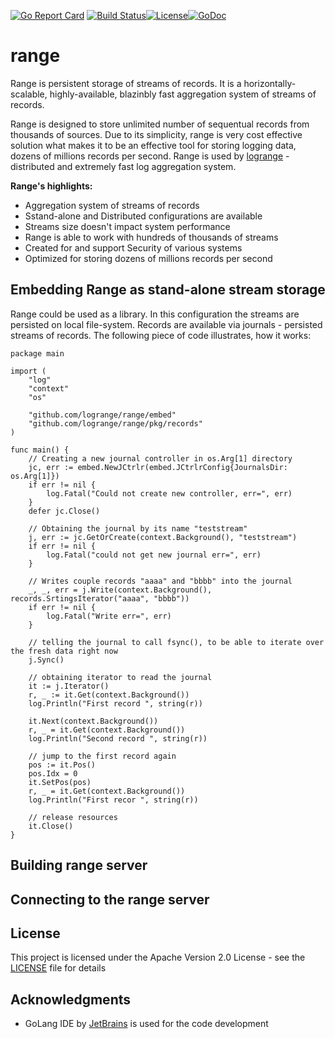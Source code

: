[![Go Report Card](https://goreportcard.com/badge/logrange/range)](https://goreportcard.com/report/logrange/range) [![Build Status](https://travis-ci.com/logrange/range.svg?branch=master)](https://travis-ci.com/logrange/range)[![License](https://img.shields.io/badge/License-Apache%202.0-blue.svg)](https://github.com/logrange/range/blob/master/LICENSE)[![GoDoc](https://godoc.org/github.com/logrange/range/embed?status.png)](https://godoc.org/github.com/logrange/range/embed)
# range 
Range is persistent storage of streams of records. It is a horizontally-scalable, highly-available, blazinbly fast aggregation system of streams of records. 

Range is designed to store unlimited number of sequentual records from thousands of sources. Due to its simplicity, range is very cost effective solution what makes it to be an effective tool for storing logging data, dozens of millions records per second. Range is used by [logrange](https://github.com/logrange/logrange) - distributed and extremely fast log aggregation system.

**Range's highlights:**
 - Aggregation system of streams of records
 - Sstand-alone and Distributed configurations are available
 - Streams size doesn't impact system performance
 - Range is able to work with hundreds of thousands of streams
 - Created for and support Security of various systems
 - Optimized for storing dozens of millions records per second

## Embedding Range as stand-alone stream storage 
Range could be used as a library. In this configuration the streams are persisted on local file-system. Records are available via journals - persisted streams of records. The following piece of code illustrates, how it works:

``` golang
package main

import (
	"log"
	"context"
	"os"

	"github.com/logrange/range/embed"
	"github.com/logrange/range/pkg/records"
)

func main() {
	// Creating a new journal controller in os.Arg[1] directory
	jc, err := embed.NewJCtrlr(embed.JCtrlrConfig{JournalsDir: os.Arg[1]})
	if err != nil {
		log.Fatal("Could not create new controller, err=", err)
	}
	defer jc.Close()

	// Obtaining the journal by its name "teststream"
	j, err := jc.GetOrCreate(context.Background(), "teststream")
	if err != nil {
		log.Fatal("could not get new journal err=", err)
	}

	// Writes couple records "aaaa" and "bbbb" into the journal
	_, _, err = j.Write(context.Background(), records.SrtingsIterator("aaaa", "bbbb"))
	if err != nil {
		log.Fatal("Write err=", err)
	}

	// telling the journal to call fsync(), to be able to iterate over the fresh data right now
	j.Sync()

	// obtaining iterator to read the journal
	it := j.Iterator()
	r, _ := it.Get(context.Background())
	log.Println("First record ", string(r))

	it.Next(context.Background())
	r, _ = it.Get(context.Background())
	log.Println("Second record ", string(r))

	// jump to the first record again
	pos := it.Pos()
	pos.Idx = 0
	it.SetPos(pos)
	r, _ = it.Get(context.Background())
	log.Println("First recor ", string(r))

	// release resources
	it.Close()
}
```

## Building range server
## Connecting to the range server

 
## License

This project is licensed under the Apache Version 2.0 License - see the [LICENSE](LICENSE) file for details

## Acknowledgments

* GoLang IDE by [JetBrains](https://www.jetbrains.com/go/) is used for the code development
